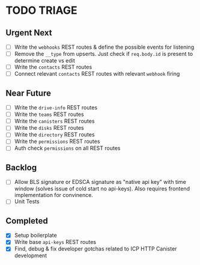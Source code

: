 # TODO TRIAGE

## Urgent Next

- [ ] Write the `webhooks` REST routes & define the possible events for listening
- [ ] Remove the `__type` from upserts. Just check if `req.body.id` is present to determine create vs edit
- [ ] Write the `contacts` REST routes
- [ ] Connect relevant `contacts` REST routes with relevant `webhook` firing

## Near Future

- [ ] Write the `drive-info` REST routes
- [ ] Write the `teams` REST routes
- [ ] Write the `canisters` REST routes
- [ ] Write the `disks` REST routes
- [ ] Write the `directory` REST routes
- [ ] Write the `permissions` REST routes
- [ ] Auth check `permissions` on all REST routes

## Backlog

- [ ] Allow BLS signature or EDSCA signature as "native api key" with time window (solves issue of cold start no api-keys). Also requires frontend implementation for convinence.
- [ ] Unit Tests

## Completed

- [x] Setup boilerplate
- [x] Write base `api-keys` REST routes
- [x] Find, debug & fix developer gotchas related to ICP HTTP Canister development
